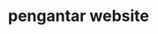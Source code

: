 ---
date:  ""
draft: false
title: "pengantar website"
weight: 2
parted:
    name: ""
    goal: "Parted 1"
    desc: "Memahami pengenalan teknologi web sebagai fondasi penting perkembangan komunikasi, informasi, serta interaksi digital modern."
    icon: ""
tasker:
    name: ""
    goal: "Parted 1"
    desc: "Mencari konsep dan prinsip dasar dalam pengembangan website."
    icon: ""
assign:
    name: ""
    goal: "Parted 1"
    desc: "Membuat rangkuman konseptual dari hasil pembelajaran."
    icon: ""
metadata:
    index: false
    thumb: "cover.jpg"
    author: [ "null" ]
description: "Memahami pengenalan teknologi web sebagai fondasi penting perkembangan komunikasi, informasi, serta interaksi digital modern."
---